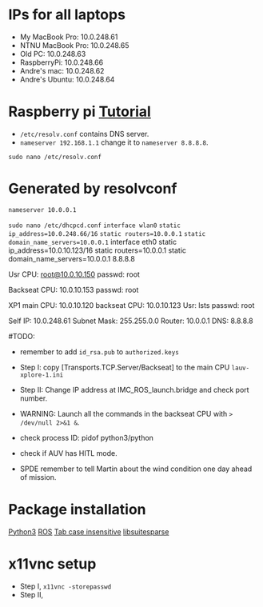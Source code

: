 # IPs for all laptops
- My MacBook Pro: 10.0.248.61
- NTNU MacBook Pro: 10.0.248.65
- Old PC: 10.0.248.63
- RaspberryPi: 10.0.248.66
- Andre's mac: 10.0.248.62
- Andre's Ubuntu: 10.0.248.64

# Raspberry pi [Tutorial](https://pimylifeup.com/raspberry-pi-static-ip-address/)
- `/etc/resolv.conf` contains DNS server.
- `nameserver 192.168.1.1` change it to `nameserver 8.8.8.8`.

`sudo nano /etc/resolv.conf`
# Generated by resolvconf
`nameserver 10.0.0.1`

`sudo nano /etc/dhcpcd.conf`
`interface wlan0`
`static ip_address=10.0.248.66/16`
`static routers=10.0.0.1`
`static domain_name_servers=10.0.0.1`
interface eth0
static ip_address=10.0.10.123/16
static routers=10.0.0.1
static domain_name_servers=10.0.0.1 8.8.8.8


Usr CPU: root@10.0.10.150
passwd: root

Backseat CPU: 10.0.10.153
passwd: root

XP1
main CPU: 10.0.10.120
backseat CPU: 10.0.10.123
Usr: lsts
passwd: root

Self IP: 10.0.248.61
Subnet Mask: 255.255.0.0
Router: 10.0.0.1
DNS: 8.8.8.8


#TODO:
- remember to add `id_rsa.pub` to `authorized.keys`

- Step I: copy [Transports.TCP.Server/Backseat] to the main CPU `lauv-xplore-1.ini`
- Step II: Change IP address at IMC_ROS_launch.bridge and check port number.

- WARNING: Launch all the commands in the backseat CPU with `> /dev/null 2>&1 &`.
- check process ID: pidof python3/python

- check if AUV has HITL mode.

- SPDE remember to tell Martin about the wind condition one day ahead of mission.

# Package installation
[Python3](https://linuxize.com/post/how-to-install-python-3-9-on-debian-10/)
[ROS]()
[Tab case insensitive](https://askubuntu.com/questions/87061/can-i-make-tab-auto-completion-case-insensitive-in-bash)
[libsuitesparse](https://zoomadmin.com/HowToInstall/UbuntuPackage/libsuitesparse-dev)


# x11vnc setup
- Step I, `x11vnc -storepasswd`
- Step II, 
